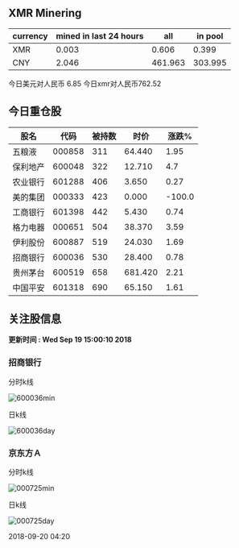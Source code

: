 ## XMR Minering

|currency|mined in last 24 hours|all|in pool|
|---|---|---|---|
|XMR|0.003|0.606|0.399|
|CNY|2.046|461.963|303.995|

今日美元对人民币 6.85	今日xmr对人民币762.52


## 今日重仓股 

|股名|代码|被持数|时价|涨跌%|
|---|---|---|---|---|
|五粮液|000858|311|64.440|1.95|
|保利地产|600048|322|12.710|4.7|
|农业银行|601288|406|3.650|0.27|
|美的集团|000333|423|0.000|-100.0|
|工商银行|601398|442|5.430|0.74|
|格力电器|000651|504|38.370|3.59|
|伊利股份|600887|519|24.030|1.69|
|招商银行|600036|530|28.400|0.78|
|贵州茅台|600519|658|681.420|2.21|
|中国平安|601318|690|65.150|1.61|

## 关注股信息
**更新时间 : Wed Sep 19 15:00:10 2018**
### 招商银行 
分时k线

![600036min](http://image.sinajs.cn/newchart/min/n/sh600036.gif)

日k线

![600036day](http://image.sinajs.cn/newchart/daily/n/sh600036.gif)

### 京东方Ａ 
分时k线

![000725min](http://image.sinajs.cn/newchart/min/n/sz000725.gif)

日k线

![000725day](http://image.sinajs.cn/newchart/daily/n/sz000725.gif)

2018-09-20 04:20